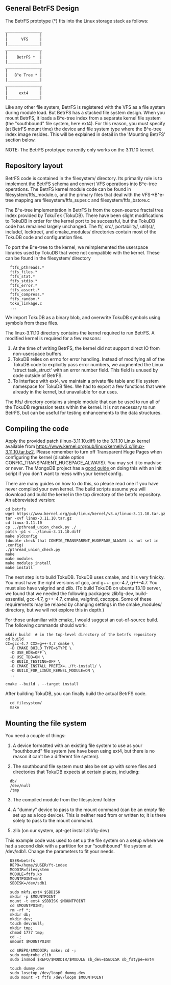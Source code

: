 General BetrFS Design
---------------------

The BetrFS prototype (*) fits into the Linux storage stack as follows:

    ________________
    |              |
    |      VFS     |
    |______________|
    ________________
    |              |
    |    BetrFS *  |
    |______________|
    ________________
    |              |
    |   B^e Tree * |
    |______________|
    ________________
    |              |
    |     ext4     |
    |______________|


Like any other file system, BetrFS is registered with the VFS as a
file system during module load. But BetrFS has a stacked file system
design. When you mount BetrFS, it loads a B^e-tree index from a
separate kernel file system (the "southbound" file system, here
ext4). For this reason, you must specify (at BetrFS mount time) the
device and file system type where the B^e-tree index image
resides. This will be explained in detail in the 'Mounting BetrFS'
section below.

NOTE: The BetrFS prototype currently only works on the 3.11.10 kernel.

Repository layout
-----------------

BetrFS code is contained in the filesystem/ directory. Its primarily
role is to implement the BetrFS schema and convert VFS operations into
B^e-tree operations. The BetrFS kernel module code can be found in
filesystem/ftfs_module.c, and the primary files that deal with the
VFS->B^e-tree mapping are filesystem/ftfs_super.c and
filesystem/ftfs_bstore.c

The B^e-tree implementation in BetrFS is from the open-source fractal
tree index provided by TokuTek (TokuDB). There have been slight
modifications to TokuDB in order for the kernel port to be successful,
but the TokuDB code has remained largely unchanged. The ft/, src/,
portability/, util(s)/, include/, locktree/, and cmake_modules/
directories contain most of the TokuDB code and configuration files.

To port the B^e-tree to the kernel, we reimplemented the userspace
libraries used by TokuDB that were not compatible with the
kernel. These can be found in the filesystem/ directory
```
  ftfs_pthreads.*
  ftfs_files.*
  ftfs_stat.*
  ftfs_stdio.*
  ftfs_error.*
  ftfs_assert.*
  ftfs_compress.*
  ftfs_random.*
  toku_linkage.c
  ...
```
We import TokuDB as a binary blob, and overwrite TokuDB symbols using
symbols from these files.

The linux-3.11.10 directory contains the kernel required to run
BetrFS. A modified kernel is required for a few reasons:
  1. At the time of writing BetrFS, the kernel did not support direct
  IO from non-userspace buffers.
  2. TokuDB relies on errno for error handling. Instead of modifying
  all of the TokuDB code to explicitly pass error numbers, we
  augmented the Linux 'struct task_struct' with an error number
  field. This field is unused by code outside of BetrFS.
  3. To interface with ext4, we maintain a private file table and file
  system namespace for TokuDB files. We had to export a few functions
  that were already in the kernel, but unavailable for our uses.

The ftfs/ directory contains a simple module that can be used to run
all of the TokuDB regression tests within the kernel. It is not
necessary to run BetrFS, but can be useful for testing enhancements to
the data structures.


Compiling the code
------------------

Apply the provided patch (linux-3.11.10.diff) to the 3.11.10 Linux kernel
available from https://www.kernel.org/pub/linux/kernel/v3.x/linux-3.11.10.tar.bz2. Please remember to turn off Transparent Huge Pages when configuring the kernel (disable option CONFIG_TRANSPARENT_HUGEPAGE_ALWAYS). You may set it to madvise or never. The MongoDB project has a <a href="https://docs.mongodb.org/manual/tutorial/transparent-huge-pages/">good guide </a>on doing this with an init script if you don't want to mess with your kernel config.

There are many guides on how to do this, so please read one if you have
never compiled your own kernel. The build scripts assume you will download 
and build the kernel in the top directory of the betrfs repository.
An abbreviated version:

	cd betrfs
	wget https://www.kernel.org/pub/linux/kernel/v3.x/linux-3.11.10.tar.gz
	tar -xvf linux-3.11.10.tar.gz
	cd linux-3.11.10
	cp ../pthread_union_check.py ./
	patch -p1 < ../linux-3.11.10.diff
	make oldconfig
	(double check that CONFIG_TRANSPARENT_HUGEPAGE_ALWAYS is not set in .config)
	./pthread_union_check.py
	make
	make modules
	make modules_install
	make install


The next step is to build TokuDB. TokuDB uses cmake, and it is very finicky.
You must have the right versions of gcc, and g++: gcc-4.7, g++-4.7.
You must also have valgrind and zlib.
(To build TokuDB on ubuntu 13.10 server, we found that we needed the
following packages: zlib1g-dev, build-essential, gcc-4.7, g++-4.7,
cmake, valgrind, cscoppe. Some of these requirements may be relaxed by
changing settings in the cmake_modules/ directory, but we will not
explore this in depth.)

For those unfamiliar with cmake, I would suggest an out-of-source
build. The following commands should work:

    mkdir build  # in the top-level directory of the betrfs repository
    cd build
    CC=gcc-4.7 CXX=g++-4.7 cmake \
      -D CMAKE_BUILD_TYPE=$TYPE \
      -D USE_BDB=OFF \
      -D USE_TDB=ON \
      -D BUILD_TESTING=OFF \
      -D CMAKE_INSTALL_PREFIX=../ft-install/ \
      -D BUILD_FOR_LINUX_KERNEL_MODULE=ON \
      ..

    cmake --build . --target install

After building TokuDB, you can finally build the actual BetrFS code.

      cd filesystem/
      make

Mounting the file system
------------------------
You need a couple of things:

  1. A device formatted with an existing file system to use as your
  "southbound" file system (we have been using ext4, but there is no
  reason it can't be a different file system).

  2. The southbound file system must also be set up with some files
  and directories that TokuDB expects at certain places, including:
  ```
    db/
    /dev/null
    /tmp
  ```

  3. The compiled module from the filesystem/ folder

  4. A "dummy" device to pass to the mount command (can be an empty
  file set up as a loop device). This is neither read from or written
  to; it is there solely to pass to the mount command.

  5. zlib (on our system, apt-get install zlib1g-dev)

This example code was used to set up the file system on a setup where
we had a second disk with a partition for our "southbound" file system
at /dev/sdb1. Change the parameters to fit your needs.
```
  USER=betrfs
  REPO=/home/$USER/ft-index
  MODDIR=filesystem
  MODULE=ftfs.ko
  MOUNTPOINT=mnt
  SBDISK=/dev/sdb1

  sudo mkfs.ext4 $SBDISK
  mkdir -p $MOUNTPOINT
  mount -t ext4 $SBDISK $MOUNTPOINT
  cd $MOUNTPOINT;
  rm -rf *;
  mkdir db;
  mkdir dev;
  touch dev/null;
  mkdir tmp;
  chmod 1777 tmp;
  cd -;
  umount $MOUNTPOINT

  cd $REPO/$MODDIR; make; cd -;
  sudo modprobe zlib
  sudo insmod $REPO/$MODDIR/$MODULE sb_dev=$SBDISK sb_fstype=ext4

  touch dummy.dev
  sudo losetup /dev/loop0 dummy.dev
  sudo mount -t ftfs /dev/loop0 $MOUNTPOINT
```
